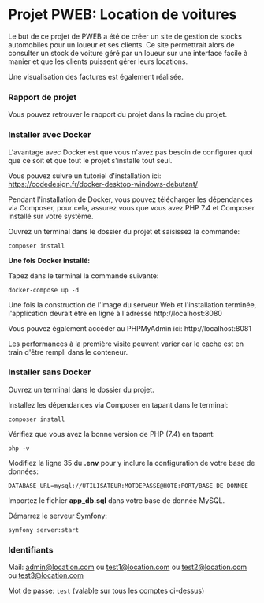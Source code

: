 # Projet PWEB: Location de voitures

Le but de ce projet de PWEB a été de créer un site de gestion de stocks automobiles pour un loueur et ses clients.
Ce site permettrait alors de consulter un stock de voiture géré par un loueur sur une interface facile à manier et que les clients puissent gérer leurs locations.

Une visualisation des factures est également réalisée.

### Rapport de projet

Vous pouvez retrouver le rapport du projet dans la racine du projet.

### Installer avec Docker

L'avantage avec Docker est que vous n'avez pas besoin de configurer quoi que ce soit et que tout le projet s'installe tout seul.

Vous pouvez suivre un tutoriel d'installation ici: https://codedesign.fr/docker-desktop-windows-debutant/

Pendant l'installation de Docker, vous pouvez télécharger les dépendances via Composer, pour cela, assurez vous que vous avez PHP 7.4 et Composer installé sur votre système.

Ouvrez un terminal dans le dossier du projet et saisissez la commande:

`composer install`

**Une fois Docker installé:**

Tapez dans le terminal la commande suivante:

`docker-compose up -d`

Une fois la construction de l'image du serveur Web et l'installation terminée, l'application devrait être en ligne à l'adresse http://localhost:8080

Vous pouvez également accéder au PHPMyAdmin ici: http://localhost:8081

Les performances à la première visite peuvent varier car le cache est en train d'être rempli dans le conteneur.

### Installer sans Docker

Ouvrez un terminal dans le dossier du projet.

Installez les dépendances via Composer en tapant dans le terminal:

`composer install`

Vérifiez que vous avez la bonne version de PHP (7.4) en tapant:

`php -v`

Modifiez la ligne 35 du **.env** pour y inclure la configuration de votre base de données:

`DATABASE_URL=mysql://UTILISATEUR:MOTDEPASSE@HOTE:PORT/BASE_DE_DONNEE`

Importez le fichier **app_db.sql** dans votre base de donnée MySQL.

Démarrez le serveur Symfony:

`symfony server:start`

### Identifiants

Mail: admin@location.com ou test1@location.com ou test2@location.com ou test3@location.com

Mot de passe: `test` (valable sur tous les comptes ci-dessus)
